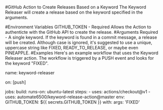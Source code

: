 #GitHub Action to Create Releases Based on a Keyword
The Keyword Releaser will create a release based on the keyword specified in the arguments.

#Environment Variables
GITHUB_TOKEN - Required Allows the Action to authenticte with the GitHub API to create the release.
#Arguments
Required - A single keyword. If the keyword is found in a commit message, a release will be created. Although case is ignored, it's suggested to use a unique, uppercase string like FIXED, READY_TO_RELEASE, or maybe even PINEAPPLE.
#Examples
Here's an example workflow that uses the Keyword Releaser action. The workflow is triggered by a PUSH event and looks for the keyword "FIXED".

name: keyword-releaser

on: [push]

jobs:
  build:
    runs-on: ubuntu-latest
    steps:
    - uses: actions/checkout@v1
    - uses: automate6500/keyword-release-action@master
      env:
        GITHUB_TOKEN: ${{ secrets.GITHUB_TOKEN }}
      with:
        args: 'FIXED'